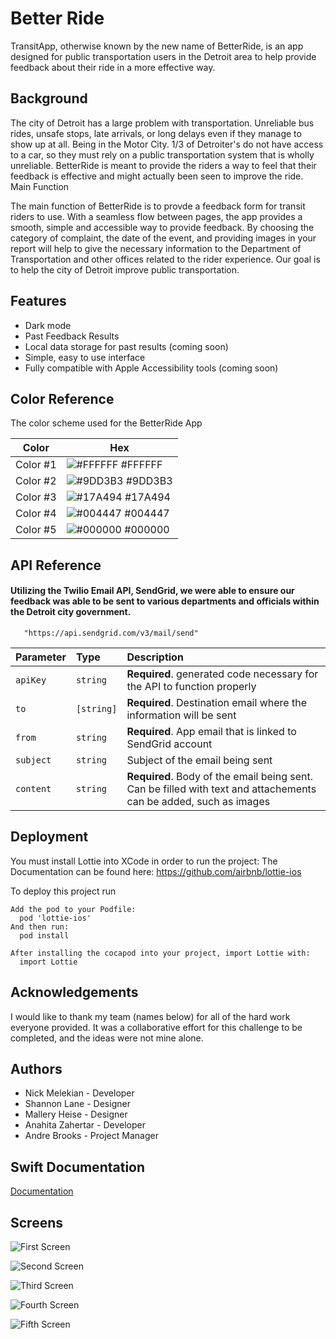 
# Better Ride

TransitApp, otherwise known by the new name of BetterRide, is an app designed for public transportation users in the Detroit area to help provide feedback about their ride in a more effective way.


## Background

The city of Detroit has a large problem with transportation. Unreliable bus rides, unsafe stops, late arrivals, or long delays even if they manage to show up at all. Being in the Motor City. 1/3 of Detroiter's do not have access to a car, so they must rely on a public transportation system that is wholly unreliable. BetterRide is meant to provide the riders a way to feel that their feedback is effective and might actually been seen to improve the ride.
Main Function

The main function of BetterRide is to provde a feedback form for transit riders to use. With a seamless flow between pages, the app provides a smooth, simple and accessible way to provide feedback. By choosing the category of complaint, the date of the event, and providing images in your report will help to give the necessary information to the Department of Transportation and other offices related to the rider experience. Our goal is to help the city of Detroit improve public transportation.






## Features

- Dark mode
- Past Feedback Results
- Local data storage for past results (coming soon)
- Simple, easy to use interface
- Fully compatible with Apple Accessibility tools (coming soon)

## Color Reference
The color scheme used for the BetterRide App

| Color             | Hex                                                                |
| ----------------- | ------------------------------------------------------------------ |
| Color #1 | ![#FFFFFF](https://via.placeholder.com/10/FFFFFF?text=+) #FFFFFF|
| Color #2 | ![#9DD3B3](https://via.placeholder.com/10/9DD3B3?text=+) #9DD3B3|
| Color #3 | ![#17A494](https://via.placeholder.com/10/17A494?text=+) #17A494|
| Color #4 | ![#004447](https://via.placeholder.com/10/004447?text=+) #004447|
| Color #5 | ![#000000](https://via.placeholder.com/10/000000?text=+) #000000|


## API Reference

#### Utilizing the Twilio Email API, SendGrid, we were able to ensure our feedback was able to be sent to various departments and officials within the Detroit city government.

```http
   "https://api.sendgrid.com/v3/mail/send"
```

| Parameter | Type     | Description                       |
| :-------- | :------- | :-------------------------------- |
| `apiKey`      | `string` | **Required**. generated code necessary for the API to function properly|
| `to`      | `[string]` | **Required**. Destination email where the information will be sent|
| `from`      | `string` | **Required**. App email that is linked to SendGrid account |
| `subject`      | `string` | Subject of the email being sent |
| `content`      | `string` | **Required**. Body of the email being sent. Can be filled with text and attachements can be added, such as images |





## Deployment
You must install Lottie into XCode in order to run the project: The Documentation can be found here:
https://github.com/airbnb/lottie-ios 

To deploy this project run

```CocoaPods
Add the pod to your Podfile:
  pod 'lottie-ios'
And then run:
  pod install

After installing the cocapod into your project, import Lottie with:
  import Lottie
```


## Acknowledgements
I would like to thank my team (names below) for all of the hard work everyone provided. It was a collaborative effort for this challenge to be completed, and the ideas were not mine alone. 


## Authors

- Nick Melekian - Developer
- Shannon Lane - Designer
- Mallery Heise - Designer
- Anahita Zahertar - Developer
- Andre Brooks - Project Manager


## Swift Documentation

[Documentation](https://developer.apple.com/documentation/swift)


## Screens
![First Screen](https://github.com/nmelekian/TransitApp/blob/main/Completed%20BetterRide%20Screenshots/First%20Screen%20with%20Feedback.PNG)

![Second Screen](https://github.com/nmelekian/TransitApp/blob/main/Completed%20BetterRide%20Screenshots/Categories.PNG)

![Third Screen](https://github.com/nmelekian/TransitApp/blob/main/Completed%20BetterRide%20Screenshots/More%20Details.png)

![Fourth Screen](https://github.com/nmelekian/TransitApp/blob/main/Completed%20BetterRide%20Screenshots/Contact%20Info.PNG)

![Fifth Screen](https://github.com/nmelekian/TransitApp/blob/main/Completed%20BetterRide%20Screenshots/Review%20Submit%20Full.png)
